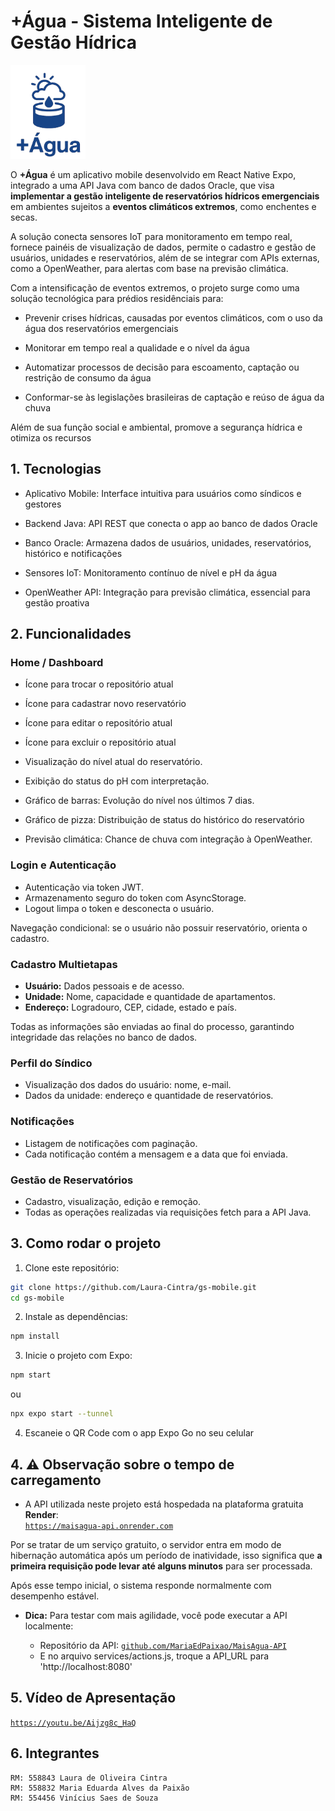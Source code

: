 # +Água - Sistema Inteligente de Gestão Hídrica

<img src="assets/logo-agua.png" alt="Logo do Projeto" width="120" height="150">

O **+Água** é um aplicativo mobile desenvolvido em React Native Expo, integrado a uma API Java com banco de dados Oracle, que visa **implementar a gestão inteligente de reservatórios hídricos emergenciais** em ambientes sujeitos a **eventos climáticos extremos**, como enchentes e secas.

A solução conecta sensores IoT para monitoramento em tempo real, fornece painéis de visualização de dados, permite o cadastro e gestão de usuários, unidades e reservatórios, além de se integrar com APIs externas, como a OpenWeather, para alertas com base na previsão climática.

Com a intensificação de eventos extremos, o projeto surge como uma solução tecnológica para prédios residênciais para:

- Prevenir crises hídricas, causadas por eventos climáticos, com o uso da água dos reservatórios emergenciais

- Monitorar em tempo real a qualidade e o nível da água

- Automatizar processos de decisão para escoamento, captação ou restrição de consumo da água

- Conformar-se às legislações brasileiras de captação e reúso de água da chuva

Além de sua função social e ambiental, promove a segurança hídrica e otimiza os recursos

## 1. Tecnologias

- Aplicativo Mobile: Interface intuitiva para usuários como síndicos e gestores

- Backend Java: API REST que conecta o app ao banco de dados Oracle

- Banco Oracle: Armazena dados de usuários, unidades, reservatórios, histórico e notificações

- Sensores IoT: Monitoramento contínuo de nível e pH da água

- OpenWeather API: Integração para previsão climática, essencial para gestão proativa

## 2. Funcionalidades

### **Home / Dashboard**

- Ícone para trocar o repositório atual
- Ícone para cadastrar novo reservatório
- Ícone para editar o repositório atual
- Ícone para excluir o repositório atual

- Visualização do nível atual do reservatório.
- Exibição do status do pH com interpretação.
- Gráfico de barras: Evolução do nível nos últimos 7 dias.
- Gráfico de pizza: Distribuição de status do histórico do reservatório
- Previsão climática: Chance de chuva com integração à OpenWeather.

### **Login** e **Autenticação**
- Autenticação via token JWT.
- Armazenamento seguro do token com AsyncStorage.
- Logout limpa o token e desconecta o usuário.

Navegação condicional: se o usuário não possuir reservatório, orienta o cadastro.

### Cadastro Multietapas
- **Usuário:** Dados pessoais e de acesso.
- **Unidade:** Nome, capacidade e quantidade de apartamentos.
- **Endereço:** Logradouro, CEP, cidade, estado e país.

Todas as informações são enviadas ao final do processo, garantindo integridade das relações no banco de dados.

### Perfil do Síndico

- Visualização dos dados do usuário: nome, e-mail.
- Dados da unidade: endereço e quantidade de reservatórios.

### Notificações

- Listagem de notificações com paginação.
- Cada notificação contém a mensagem e a data que foi enviada.

### Gestão de Reservatórios
- Cadastro, visualização, edição e remoção.
- Todas as operações realizadas via requisições fetch para a API Java.

## 3. Como rodar o projeto

1. Clone este repositório:

```bash
git clone https://github.com/Laura-Cintra/gs-mobile.git
cd gs-mobile
```

2. Instale as dependências:

```bash
npm install
```

3. Inicie o projeto com Expo:

```bash
npm start
```

ou

```bash
npx expo start --tunnel
```

4. Escaneie o QR Code com o app Expo Go no seu celular

## 4. ⚠ Observação sobre o tempo de carregamento

- A API utilizada neste projeto está hospedada na plataforma gratuita **Render**:  
[`https://maisagua-api.onrender.com`](https://maisagua-api.onrender.com)

Por se tratar de um serviço gratuito, o servidor entra em modo de hibernação automática após um período de inatividade, isso significa que **a primeira requisição pode levar até alguns minutos** para ser processada.

Após esse tempo inicial, o sistema responde normalmente com desempenho estável.

- **Dica:** Para testar com mais agilidade, você pode executar a API localmente:
  
    - Repositório da API: [`github.com/MariaEdPaixao/MaisAgua-API`](https://github.com/MariaEdPaixao/MaisAgua-API)
    - E no arquivo services/actions.js, troque a API_URL para 'http://localhost:8080'

## 5. Vídeo de Apresentação

[`https://youtu.be/Aijzg8c_HaQ`](https://youtu.be/Aijzg8c_HaQ)

## 6. Integrantes

    RM: 558843 Laura de Oliveira Cintra
    RM: 558832 Maria Eduarda Alves da Paixão
    RM: 554456 Vinícius Saes de Souza
